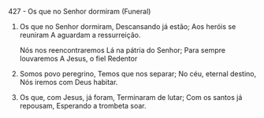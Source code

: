 427 - Os que no Senhor dormiram (Funeral)

1. Os que no Senhor dormiram,
   Descansando já estão;
   Aos heróis se reuniram
   A aguardam a ressurreição.

   Nós nos reencontraremos
   Lá na pátria do Senhor;
   Para sempre louvaremos
   A Jesus, o fiel Redentor

2. Somos povo peregrino,
   Temos que nos separar;
   No céu, eternal destino,
   Nós iremos com Deus habitar.

3. Os que, com Jesus, já foram,
   Terminaram de lutar;
   Com os santos já repousam,
   Esperando a trombeta soar.
